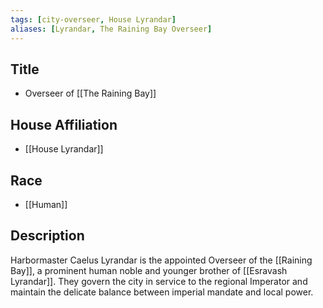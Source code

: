 ```yaml
---
tags: [city-overseer, House Lyrandar]
aliases: [Lyrandar, The Raining Bay Overseer]
---
```


## Title
- Overseer of [[The Raining Bay]]

## House Affiliation
- [[House Lyrandar]]

## Race
- [[Human]]

## Description
Harbormaster Caelus Lyrandar is the appointed Overseer of the [[Raining Bay]], a prominent human noble and younger brother of [[Esravash Lyrandar]]. They govern the city in service to the regional Imperator and maintain the delicate balance between imperial mandate and local power.
